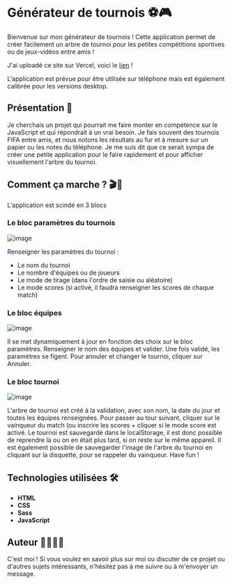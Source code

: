 # Générateur de tournois ⚽🎮

Bienvenue sur mon générateur de tournois ! Cette application permet de créer facilement un arbre de tournoi pour les petites compétitions sportives ou de jeux-vidéos entre amis !

J'ai uploadé ce site sur Vercel, voici le [lien](https://tournois-generateur.vercel.app/) ! 

L'application est prévue pour être utilisée sur téléphone mais est également calibrée pour les versions desktop.

## Présentation 🌟

Je cherchais un projet qui pourrait me faire monter en compétence sur le JavaScript et qui répondrait à un vrai besoin. Je fais souvent des tournois FIFA entre amis, et nous notons les résultats au fur et à mesure sur un papier ou les notes du téléphone. Je me suis dit que ce serait sympa de créer une petite application pour le faire rapidement et pour afficher visuellement l'arbre du tournoi.

## Comment ça marche ? 🎬📖

L'application est scindé en 3 blocs

### Le bloc paramètres du tournois
![image](https://github.com/AntoineGrb/tournois-generateur/assets/119600392/46fa90fb-fe1a-4c54-9c4e-f42b9818f18a)

Renseigner les paramètres du tournoi :
- Le nom du tournoi
- Le nombre d'équipes ou de joueurs
- Le mode de tirage (dans l'ordre de saisie ou aléatoire)
- Le mode scores (si activé, il faudra renseigner les scores de chaque match)

### Le bloc équipes
![image](https://github.com/AntoineGrb/tournois-generateur/assets/119600392/a3f50f97-ea1c-4227-acfd-234112a141e1)


Il se met dynamiquement à jour en fonction des choix sur le bloc paramètres. Renseigner le nom des équipes et valider.
Une fois validé, les paramètres se figent. Pour annuler et changer le tournoi, cliquer sur Annuler.

### Le bloc tournoi
![image](https://github.com/AntoineGrb/tournois-generateur/assets/119600392/8eaa6a31-d32d-4527-ab14-090a5f6e881b)

L'arbre de tournoi est créé à la validation, avec son nom, la date du jour et toutes les équipes renseignées. 
Pour passer au tour suivant, cliquer sur le vainqueur du match (ou inscrire les scores + cliquer si le mode score est activé.
Le tournoi est sauvegardé dans le localStorage, il est donc possible de reprendre là ou on en était plus tard, si on reste sur le même appareil.
Il est également possible de sauvegarder l'image de l'arbre du tournoi en cliquant sur la disquette, pour se rappeler du vainqueur. 
Have fun !

## Technologies utilisées 🛠️

- **HTML**
- **CSS**
- **Sass**
- **JavaScript**

## Auteur 👩‍💻👨‍💻

C'est moi ! Si vous voulez en savoir plus sur moi ou discuter de ce projet ou d'autres sujets intéressants, n'hésitez pas à me suivre ou à m'envoyer un message.
